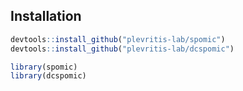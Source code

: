 ## Installation 
```r
devtools::install_github("plevritis-lab/spomic")
devtools::install_github("plevritis-lab/dcspomic")

library(spomic)
library(dcspomic)
```
